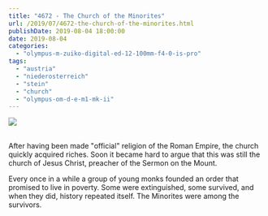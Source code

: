 ```yaml
---
title: "4672 - The Church of the Minorites"
url: /2019/07/4672-the-church-of-the-minorites.html
publishDate: 2019-08-04 18:00:00
date: 2019-08-04
categories: 
  - "olympus-m-zuiko-digital-ed-12-100mm-f4-0-is-pro"
tags: 
  - "austria"
  - "niederosterreich"
  - "stein"
  - "church"
  - "olympus-om-d-e-m1-mk-ii"
---
```

<div class="container">
<div class="center"><a target="_blank" href="https://d25zfm9zpd7gm5.cloudfront.net/1200x1200/2018/20180408_130939_lr.jpg"><img class="webfeedsFeaturedVisual" src="https://d25zfm9zpd7gm5.cloudfront.net/0600x0600/2018/20180408_130939_lr.jpg" /></a></div>
</div>
<br />

After having been made "official" religion of the Roman Empire, the
church quickly acquired riches. Soon it became hard to argue that
this was still the church of Jesus Christ, preacher of the Sermon on
the Mount. 

Every once in a while a group of young monks founded an order that
promised to live in poverty. Some were extinguished, some survived,
and when they did, history repeated itself. The Minorites were among
the survivors.